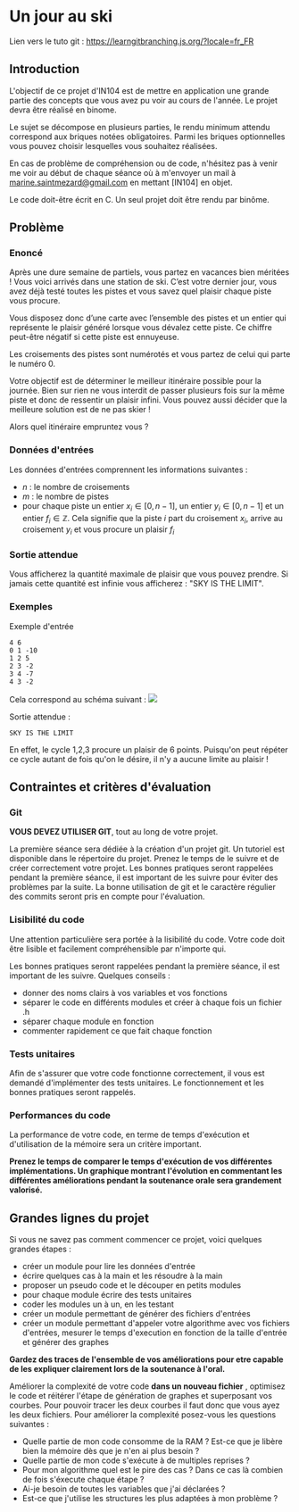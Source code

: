 # Un jour au ski 


Lien vers le tuto git : https://learngitbranching.js.org/?locale=fr_FR
## Introduction 

L'objectif de ce projet d'IN104 est de mettre en application une grande partie des concepts que vous avez pu voir au cours de l'année. 
Le projet devra être réalisé en binome.

Le sujet se décompose en plusieurs parties, le rendu minimum attendu correspond aux briques notées obligatoires. Parmi les briques optionnelles vous pouvez choisir lesquelles vous souhaitez réalisées. 

En cas de problème de compréhension ou de code, n'hésitez pas à venir me voir au début de chaque séance où à m'envoyer un mail à marine.saintmezard@gmail.com en mettant [IN104] en objet. 

Le code doit-être écrit en C. Un seul projet doit être rendu par binôme. 

## Problème 

### Enoncé 
Après une dure semaine de partiels, vous partez en vacances bien méritées ! Vous voici arrivés dans une station de ski. C’est votre dernier jour, vous avez déjà testé toutes les pistes et vous savez quel plaisir chaque piste vous procure.

Vous disposez donc d’une carte avec l’ensemble des pistes et un entier qui représente le plaisir généré lorsque vous dévalez cette piste. Ce chiffre peut-être négatif si cette piste est ennuyeuse.

Les croisements des pistes sont numérotés et vous partez de celui qui parte le numéro 0.

Votre objectif est de déterminer le meilleur itinéraire possible pour la journée. Bien sur rien ne vous interdit de passer plusieurs fois sur la même piste et donc de ressentir un plaisir infini. Vous pouvez aussi décider que la meilleure solution est de ne pas skier !

Alors quel itinéraire empruntez vous ?

### Données d'entrées 
Les données d'entrées comprennent les informations suivantes : 
* $n$ : le nombre de croisements 
* $m$ : le nombre de pistes 
* pour chaque piste un entier $x_i \in [0,n-1]$, un entier $y_i \in [0,n-1]$ et un entier $f_i \in \mathbb{Z}$. Cela signifie que la piste $i$ part du croisement $x_i$, arrive au croisement $y_i$ et vous procure un plaisir $f_i$

### Sortie attendue

Vous afficherez la quantité maximale de plaisir que vous pouvez prendre. 
Si jamais cette quantité est infinie vous afficherez : "SKY IS THE LIMIT". 

### Exemples 
Exemple d'entrée
```
4 6 
0 1 -10 
1 2 5
2 3 -2 
3 4 -7
4 3 -2
```
Cela correspond au schéma suivant : 
![](https://markdown.data-ensta.fr/uploads/upload_c2aa1f2afbaaba4168f0a74c9717c44c.jpg)


Sortie attendue : 
```
SKY IS THE LIMIT 
```
En effet, le cycle 1,2,3 procure un plaisir de 6 points. Puisqu'on peut répéter ce cycle autant de fois qu'on le désire, il n'y a aucune limite au plaisir ! 

## Contraintes et critères d'évaluation

### Git 

**VOUS DEVEZ UTILISER GIT**, tout au long de votre projet. 

La première séance sera dédiée à la création d'un projet git. 
Un tutoriel est disponible dans le répertoire du projet. Prenez le temps de le suivre et de créer correctement votre projet. 
Les bonnes pratiques seront rappelées pendant la première séance, il est important de les suivre pour éviter des problèmes par la suite. 
La bonne utilisation de git et le caractère régulier des commits seront pris en compte pour l'évaluation. 

### Lisibilité du code 

Une attention particulière sera portée à la lisibilité du code. 
Votre code doit être lisible et facilement compréhensible par n'importe qui. 

Les bonnes pratiques seront rappelées pendant la première séance, il est important de les suivre. 
Quelques conseils : 
* donner des noms clairs à vos variables et vos fonctions 
* séparer le code en différents modules et créer à chaque fois un fichier .h
* séparer chaque module en fonction 
* commenter rapidement ce que fait chaque fonction 

### Tests unitaires 

Afin de s'assurer que votre code fonctionne correctement, il vous est demandé d'implémenter des tests unitaires. 
Le fonctionnement et les bonnes pratiques seront rappelés. 

### Performances du code 

La performance de votre code, en terme de temps d'exécution et d'utilisation de la mémoire sera un critère important. 

**Prenez le temps de comparer le temps d'exécution de vos différentes implémentations. Un graphique montrant l'évolution en commentant les différentes améliorations pendant la soutenance orale sera grandement valorisé.**

## Grandes lignes du projet 

Si vous ne savez pas comment commencer ce projet, voici quelques grandes étapes : 
* créer un module pour lire les données d'entrée
* écrire quelques cas à la main et les résoudre à la main 
* proposer un pseudo code et le découper en petits modules 
* pour chaque module écrire des tests unitaires 
* coder les modules un à un, en les testant 
* créer un module permettant de générer des fichiers d'entrées 
* créer un module permettant d'appeler votre algorithme avec vos fichiers d'entrées, mesurer le temps d'execution en fonction de la taille d'entrée et générer des graphes 

**Gardez des traces de l'ensemble de vos améliorations pour etre capable de les expliquer clairement lors de la soutenance à l'oral.**

Améliorer la complexité de votre code **dans un nouveau fichier** , optimisez le code et réitérer l'étape de génération de graphes et superposant vos courbes. Pour pouvoir tracer les deux courbes il faut donc que vous ayez les deux fichiers. 
Pour améliorer la complexité posez-vous les questions suivantes : 
* Quelle partie de mon code consomme de la RAM ? Est-ce que je libère bien la mémoire dès que je n'en ai plus besoin ? 
* Quelle partie de mon code s'exécute à de multiples reprises ? 
* Pour mon algorithme quel est le pire des cas ? Dans ce cas là combien de fois s'éxecute chaque étape ? 
* Ai-je besoin de toutes les variables que j'ai déclarées ? 
* Est-ce que j'utilise les structures les plus adaptées à mon problème ? 

